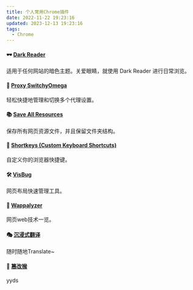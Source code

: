 ```yaml
---
title: 个人常用Chrome插件
date: 2022-11-22 19:23:16
updated: 2023-12-13 19:23:16
tags:
  - Chrome
---
```

#### 🕶 [Dark Reader](https://chrome.google.com/webstore/detail/dark-reader/eimadpbcbfnmbkopoojfekhnkhdbieeh)

适用于任何网站的暗色主题。关爱眼睛，就使用 Dark Reader 进行日常浏览。

#### 🧿 [Proxy SwitchyOmega](https://chrome.google.com/webstore/detail/proxy-switchyomega/padekgcemlokbadohgkifijomclgjgif)

轻松快捷地管理和切换多个代理设置。

#### 📚 [Save All Resources](https://chrome.google.com/webstore/detail/save-all-resources/abpdnfjocnmdomablahdcfnoggeeiedb)

保存所有网页资源文件，并且保留文件夹结构。

#### 🎹 [Shortkeys (Custom Keyboard Shortcuts)](https://chrome.google.com/webstore/detail/shortkeys-custom-keyboard/logpjaacgmcbpdkdchjiaagddngobkck)

自定义你的浏览器快捷键。

#### 🛠 [VisBug](https://chrome.google.com/webstore/detail/visbug/cdockenadnadldjbbgcallicgledbeoc)

网页布局快速管理工具。

#### 🎃 [Wappalyzer](https://chrome.google.com/webstore/detail/wappalyzer-technology-pro/gppongmhjkpfnbhagpmjfkannfbllamg)

网页web技术一览。

#### 🎭 [沉浸式翻译](https://chrome.google.com/webstore/detail/immersive-translate/bpoadfkcbjbfhfodiogcnhhhpibjhbnh)

随时随地Translate~

#### 🐒 [篡改猴](https://chrome.google.com/webstore/detail/tampermonkey/dhdgffkkebhmkfjojejmpbldmpobfkfo)
yyds